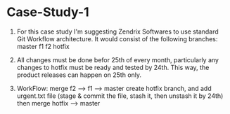 # Case-Study-1

1. For this case study I'm suggesting Zendrix Softwares to use standard Git Workflow 
architecture. It would consist of the following branches:
master
f1
f2
hotfix

2. All changes must be done befor 25th of every month, particularly any changes to 
hotfix must be ready and tested by 24th. This way, the product releases can happen 
on 25th only.

3. WorkFlow:
   merge f2 --> f1 --> master
   create hotfix branch, and add urgent.txt file (stage & commit the file, stash it, then unstash it by 24th)
   then merge hotfix --> master
